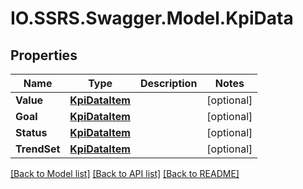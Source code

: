 # IO.SSRS.Swagger.Model.KpiData
## Properties

Name | Type | Description | Notes
------------ | ------------- | ------------- | -------------
**Value** | [**KpiDataItem**](KpiDataItem.md) |  | [optional] 
**Goal** | [**KpiDataItem**](KpiDataItem.md) |  | [optional] 
**Status** | [**KpiDataItem**](KpiDataItem.md) |  | [optional] 
**TrendSet** | [**KpiDataItem**](KpiDataItem.md) |  | [optional] 

[[Back to Model list]](../README.md#documentation-for-models) [[Back to API list]](../README.md#documentation-for-api-endpoints) [[Back to README]](../README.md)

